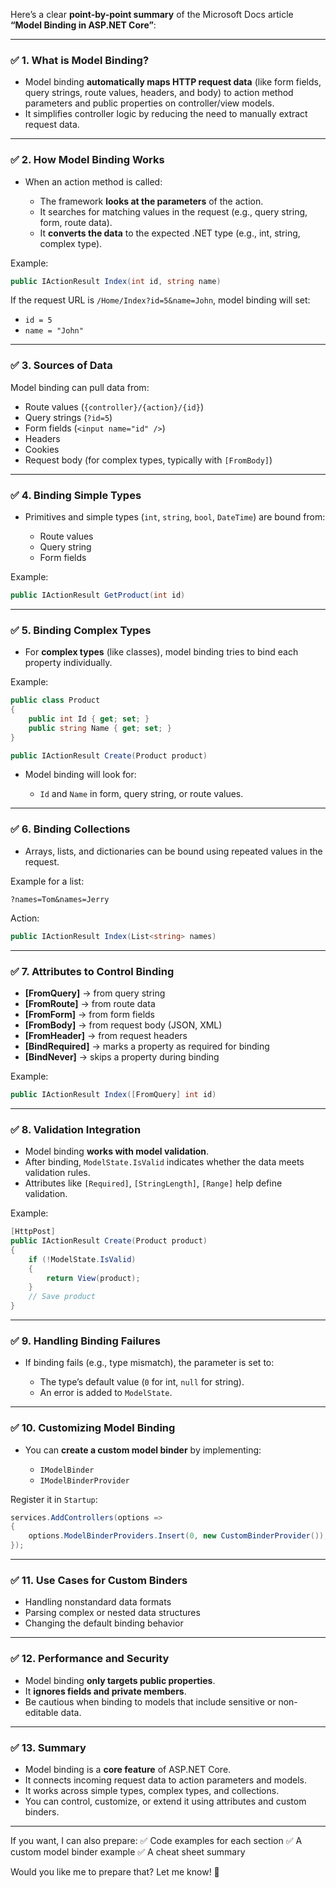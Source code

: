 Here’s a clear **point-by-point summary** of the Microsoft Docs article **“Model Binding in ASP.NET Core”**:

---

### ✅ **1. What is Model Binding?**

* Model binding **automatically maps HTTP request data** (like form fields, query strings, route values, headers, and body) to action method parameters and public properties on controller/view models.
* It simplifies controller logic by reducing the need to manually extract request data.

---

### ✅ **2. How Model Binding Works**

* When an action method is called:

  * The framework **looks at the parameters** of the action.
  * It searches for matching values in the request (e.g., query string, form, route data).
  * It **converts the data** to the expected .NET type (e.g., int, string, complex type).

Example:

```csharp
public IActionResult Index(int id, string name)
```

If the request URL is `/Home/Index?id=5&name=John`, model binding will set:

* `id = 5`
* `name = "John"`

---

### ✅ **3. Sources of Data**

Model binding can pull data from:

* Route values (`{controller}/{action}/{id}`)
* Query strings (`?id=5`)
* Form fields (`<input name="id" />`)
* Headers
* Cookies
* Request body (for complex types, typically with `[FromBody]`)

---

### ✅ **4. Binding Simple Types**

* Primitives and simple types (`int`, `string`, `bool`, `DateTime`) are bound from:

  * Route values
  * Query string
  * Form fields

Example:

```csharp
public IActionResult GetProduct(int id)
```

---

### ✅ **5. Binding Complex Types**

* For **complex types** (like classes), model binding tries to bind each property individually.

Example:

```csharp
public class Product
{
    public int Id { get; set; }
    public string Name { get; set; }
}

public IActionResult Create(Product product)
```

* Model binding will look for:

  * `Id` and `Name` in form, query string, or route values.

---

### ✅ **6. Binding Collections**

* Arrays, lists, and dictionaries can be bound using repeated values in the request.

Example for a list:

```
?names=Tom&names=Jerry
```

Action:

```csharp
public IActionResult Index(List<string> names)
```

---

### ✅ **7. Attributes to Control Binding**

* **\[FromQuery]** → from query string
* **\[FromRoute]** → from route data
* **\[FromForm]** → from form fields
* **\[FromBody]** → from request body (JSON, XML)
* **\[FromHeader]** → from request headers
* **\[BindRequired]** → marks a property as required for binding
* **\[BindNever]** → skips a property during binding

Example:

```csharp
public IActionResult Index([FromQuery] int id)
```

---

### ✅ **8. Validation Integration**

* Model binding **works with model validation**.
* After binding, `ModelState.IsValid` indicates whether the data meets validation rules.
* Attributes like `[Required]`, `[StringLength]`, `[Range]` help define validation.

Example:

```csharp
[HttpPost]
public IActionResult Create(Product product)
{
    if (!ModelState.IsValid)
    {
        return View(product);
    }
    // Save product
}
```

---

### ✅ **9. Handling Binding Failures**

* If binding fails (e.g., type mismatch), the parameter is set to:

  * The type’s default value (`0` for int, `null` for string).
  * An error is added to `ModelState`.

---

### ✅ **10. Customizing Model Binding**

* You can **create a custom model binder** by implementing:

  * `IModelBinder`
  * `IModelBinderProvider`

Register it in `Startup`:

```csharp
services.AddControllers(options =>
{
    options.ModelBinderProviders.Insert(0, new CustomBinderProvider());
});
```

---

### ✅ **11. Use Cases for Custom Binders**

* Handling nonstandard data formats
* Parsing complex or nested data structures
* Changing the default binding behavior

---

### ✅ **12. Performance and Security**

* Model binding **only targets public properties**.
* It **ignores fields and private members**.
* Be cautious when binding to models that include sensitive or non-editable data.

---

### ✅ **13. Summary**

* Model binding is a **core feature** of ASP.NET Core.
* It connects incoming request data to action parameters and models.
* It works across simple types, complex types, and collections.
* You can control, customize, or extend it using attributes and custom binders.

---

If you want, I can also prepare:
✅ Code examples for each section
✅ A custom model binder example
✅ A cheat sheet summary

Would you like me to prepare that? Let me know! 🚀
